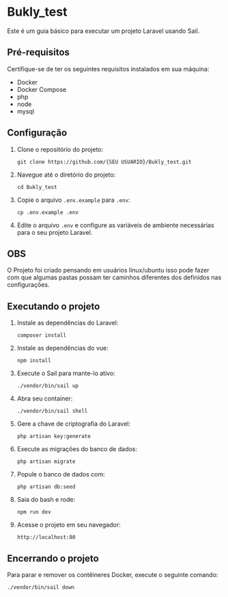 # Bukly_test

Este é um guia básico para executar um projeto Laravel usando Sail.

## Pré-requisitos

Certifique-se de ter os seguintes requisitos instalados em sua máquina:

- Docker
- Docker Compose
- php
- node
- mysql

## Configuração

1. Clone o repositório do projeto:

    ```
    git clone https://github.com/{SEU USUARIO}/Bukly_test.git
    ```

2. Navegue até o diretório do projeto:

    ```
    cd Bukly_test
    ```

3. Copie o arquivo `.env.example` para `.env`:

    ```
    cp .env.example .env
    ```

4. Edite o arquivo `.env` e configure as variáveis de ambiente necessárias para o seu projeto Laravel.

## OBS

<p> O Projeto foi criado pensando em usuários linux/ubuntu isso pode fazer com que algumas pastas possam ter caminhos diferentes dos definidos nas configurações.</p>

## Executando o projeto


1. Instale as dependências do Laravel:

    ```
    composer install
    ```
2. Instale as dependências do vue:
    
    ```
    npm install
    ```

3. Execute o Sail para mante-lo ativo:

    ```
    ./vendor/bin/sail up
    ```
4. Abra seu container:

    ```
    ./vendor/bin/sail shell

    ```

5. Gere a chave de criptografia do Laravel:

    ```
    php artisan key:generate
    ```

6. Execute as migrações do banco de dados:

    ```
    php artisan migrate
    ```

7. Popule o banco de dados com:

    ```
    php artisan db:seed
    ```

8. Saia do bash e rode:

    ```
    npm run dev
    ```

9. Acesse o projeto em seu navegador:

    ```
    http://localhost:80
    ```

## Encerrando o projeto

Para parar e remover os contêineres Docker, execute o seguinte comando:

```
./vendor/bin/sail down
```
